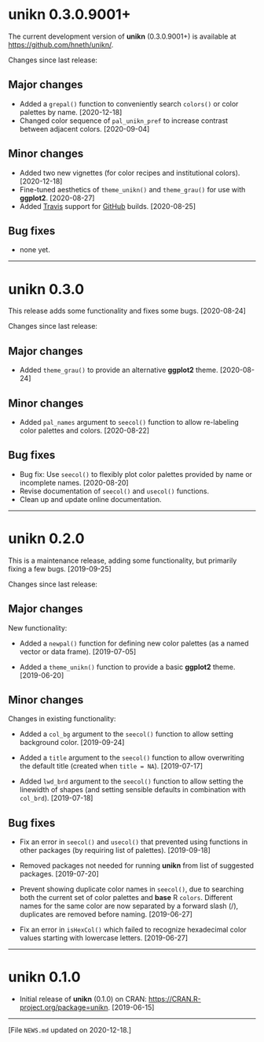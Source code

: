 
# unikn 0.3.0.9001+

The current development version of **unikn** (0.3.0.9001+) is available at <https://github.com/hneth/unikn/>.   

Changes since last release: 

## Major changes 

- Added a `grepal()` function to conveniently search `colors()` or color palettes by name. [2020-12-18]
- Changed color sequence of `pal_unikn_pref` to increase contrast between adjacent colors. [2020-09-04] 

<!-- Add blank line.  --> 

## Minor changes

- Added two new vignettes (for color recipes and institutional colors). [2020-12-18] 
- Fine-tuned aesthetics of `theme_unikn()` and `theme_grau()` for use with **ggplot2**. [2020-08-27]  
- Added [Travis](https://travis-ci.org/) support for [GitHub](https://github.com/) builds. [2020-08-25]  

<!-- Add blank line.  --> 

## Bug fixes 

- none yet.

<!-- Add blank line.  --> 

---------- 

# unikn 0.3.0

This release adds some functionality and fixes some bugs. [2020-08-24]  

Changes since last release:  

## Major changes 

- Added `theme_grau()` to provide an alternative **ggplot2** theme. [2020-08-24]  

## Minor changes

- Added `pal_names` argument to `seecol()` function to allow re-labeling color palettes and colors. [2020-08-22]  

## Bug fixes 

- Bug fix: Use `seecol()` to flexibly plot color palettes provided by name or incomplete names. [2020-08-20]  
- Revise documentation of `seecol()` and `usecol()` functions.  
- Clean up and update online documentation.  

<!-- Add blank line.  --> 

---------- 

# unikn 0.2.0

This is a maintenance release, adding some functionality, but primarily fixing a few bugs. [2019-09-25]

Changes since last release: 

## Major changes 

New functionality: 

- Added a `newpal()` function for defining new color palettes (as a named vector or data frame). [2019-07-05]

- Added a `theme_unikn()` function to provide a basic **ggplot2** theme. [2019-06-20]


## Minor changes

Changes in existing functionality: 

- Added a `col_bg` argument to the `seecol()` function to allow setting background color. [2019-09-24]

- Added a `title` argument to the `seecol()` function to allow overwriting the default title (created when `title = NA`). [2019-07-17]

- Added `lwd_brd` argument to the `seecol()` function to allow setting the linewidth of shapes (and setting sensible defaults in combination with `col_brd`). [2019-07-18]


## Bug fixes 

- Fix an error in `seecol()` and `usecol()` that prevented using functions in other packages (by requiring list of palettes). [2019-09-18]

- Removed packages not needed for running **unikn** from list of suggested packages. [2019-07-20] 

- Prevent showing duplicate color names in `seecol()`, due to searching both the current set of color palettes and **base** R `colors`. 
Different names for the same color are now separated by a forward slash (/), duplicates are removed before naming. [2019-06-27] 

- Fix an error in `isHexCol()` which failed to recognize hexadecimal color values starting with lowercase letters. [2019-06-27] 


<!-- Add blank line.  --> 

---------- 

# unikn 0.1.0

- Initial release of **unikn** (0.1.0) on CRAN: <https://CRAN.R-project.org/package=unikn>. [2019-06-15] 

<!-- Add blank line.  --> 

---------- 

[File `NEWS.md` updated on 2020-12-18.]

<!-- eof. -->